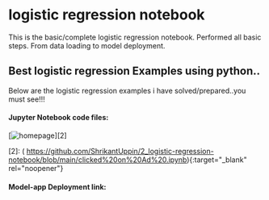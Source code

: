 # logistic regression notebook
 This is the basic/complete logistic regression notebook. Performed all basic steps. From data loading to model deployment.

## Best logistic regression Examples using python..

Below are the logistic regression examples i have solved/prepared..you must see!!!

#### Jupyter Notebook code files:
[![homepage][1]][2]

[1]:  http://commonmark.org/help/images/favicon.png
[2]:  ( https://github.com/ShrikantUppin/2_logistic-regression-notebook/blob/main/clicked%20on%20Ad%20.ipynb){:target="_blank" rel="noopener"}
#### Model-app Deployment link:



